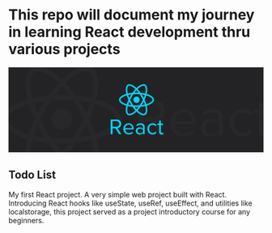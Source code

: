 # This repo will document my journey in learning React development thru various projects

<p align="center"><img src="./reactLogo.jpeg" width="100%" height="70%"><p>

## Todo List
My first React project. A very simple web project built with React. Introducing React hooks like useState, useRef, useEffect, and utilities like localstorage, this project served as a project introductory course for any beginners.

